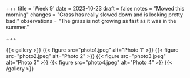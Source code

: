 +++
title = 'Week 9'
date = 2023-10-23
draft = false
notes = "Mowed this morning"
changes = "Grass has really slowed down and is looking pretty bad!"
observations = "The grass is not growing as fast as it was in the summer."

+++

{{< gallery >}}
  {{< figure src="photo1.jpeg" alt="Photo 1" >}}
  {{< figure src="photo2.jpeg" alt="Photo 2" >}}
  {{< figure src="photo3.jpeg" alt="Photo 3" >}}
  {{< figure src="photo4.jpeg" alt="Photo 4" >}}
{{< /gallery >}}
